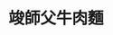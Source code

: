 ---
title: "竣師父牛肉麵"
description: "竣師父牛肉麵"
layout: shop
keywords:
  - 美食競賽
  - 台灣美食
  - 美食精選
datePublished: "2025-06-30"
dateModified: "2025-07-07"
city: "台北市"
district: "大安區"
address: "106台北市大安區大安路一段52巷24號一樓"
phone: "0905888123"
geo: "25.042979674003117, 121.54512414354234"
google_map: "https://maps.app.goo.gl/35eUntYsj1Rvcpcz7"
footinder: "https://footinder.com.tw/%E5%8F%B0%E5%8C%97%E5%B8%82%E5%A4%A7%E5%AE%89%E5%8D%80/136430/"
official: "https://www.facebook.com/masterjim168"
award:
  - name: "台北國際牛肉麵節"
    year: "2024"
    entries:
      - group: "鮮食組"
        cooking_style: "樂齡創意"
        rank: "金牌"

---